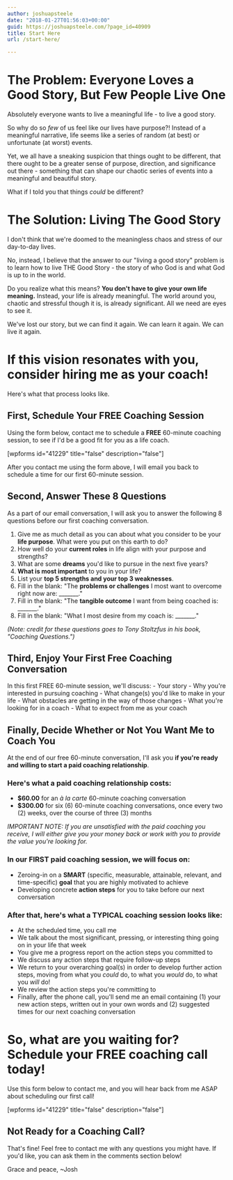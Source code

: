 ```yaml
---
author: joshuapsteele
date: "2018-01-27T01:56:03+00:00"
guid: https://joshuapsteele.com/?page_id=40909
title: Start Here
url: /start-here/

---
```

# The Problem: Everyone Loves a Good Story, But Few People Live One

Absolutely everyone wants to live a meaningful life - to live a good story.

So why do so _few_ of us feel like our lives have purpose?! Instead of a meaningful narrative, life seems like a series of random (at best) or unfortunate (at worst) events.

Yet, we all have a sneaking suspicion that things ought to be different, that there ought to be a greater sense of purpose, direction, and significance out there - something that can shape our chaotic series of events into a meaningful and beautiful story.

What if I told you that things _could_ be different?

# The Solution: Living The Good Story

I don't think that we're doomed to the meaningless chaos and stress of our day-to-day lives.

No, instead, I believe that the answer to our "living a good story" problem is to learn how to live THE Good Story - the story of who God is and what God is up to in the world.

Do you realize what this means? **You don't have to give your own life meaning.** Instead, your life is already meaningful. The world around you, chaotic and stressful though it is, is already significant. All we need are eyes to see it.

We've lost our story, but we can find it again. We can learn it again. We can live it again.

# If this vision resonates with you, consider hiring me as your coach!

Here's what that process looks like.

## First, Schedule Your FREE Coaching Session

Using the form below, contact me to schedule a **FREE** 60-minute coaching session, to see if I'd be a good fit for you as a life coach.

\[wpforms id="41229" title="false" description="false"\]

After you contact me using the form above, I will email you back to schedule a time for our first 60-minute session.

## Second, Answer These 8 Questions

As a part of our email conversation, I will ask you to answer the following 8 questions before our first coaching conversation.

1. Give me as much detail as you can about what you consider to be your **life purpose**. What were you put on this earth to do?
1. How well do your **current roles** in life align with your purpose and strengths?
1. What are some **dreams** you'd like to pursue in the next five years?
1. **What is most important** to you in your life?
1. List your **top 5 strengths and your top 3 weaknesses**.
1. Fill in the blank: "The **problems or challenges** I most want to overcome right now are: \_\_\_\_\_\_\_."
1. Fill in the blank: "The **tangible outcome** I want from being coached is: \_\_\_\_\_\_\_."
1. Fill in the blank: "What I most desire from my coach is: \_\_\_\_\_\_\_."

_(Note: credit for these questions goes to Tony Stoltzfus in his book, "Coaching Questions.")_

## Third, Enjoy Your First Free Coaching Conversation

In this first FREE 60-minute session, we'll discuss:
\- Your story
\- Why you're interested in pursuing coaching
\- What change(s) you'd like to make in your life
\- What obstacles are getting in the way of those changes
\- What you're looking for in a coach
\- What to expect from me as your coach

## Finally, Decide Whether or Not You Want Me to Coach You

At the end of our free 60-minute conversation, I'll ask you **if you're ready and willing to start a paid coaching relationship**.

### Here's what a paid coaching relationship costs:

- **$60.00** for an _à la carte_ 60-minute coaching conversation
- **$300.00** for six (6) 60-minute coaching conversations, once every two (2) weeks, over the course of three (3) months

_IMPORTANT NOTE: If you are unsatisfied with the paid coaching you receive, I will either give you your money back or work with you to provide the value you're looking for._

### In our FIRST paid coaching session, we will focus on:

- Zeroing-in on a **SMART** (specific, measurable, attainable, relevant, and time-specific) **goal** that you are highly motivated to achieve
- Developing concrete **action steps** for you to take before our next conversation

### After that, here's what a TYPICAL coaching session looks like:

- At the scheduled time, you call me
- We talk about the most significant, pressing, or interesting thing going on in your life that week
- You give me a progress report on the action steps you committed to
- We discuss any action steps that require follow-up steps
- We return to your overarching goal(s) in order to develop further action steps, moving from what you _could_ do, to what you _would_ do, to what you _will_ do!
- We review the action steps you're committing to
- Finally, after the phone call, you'll send me an email containing (1) your new action steps, written out in your own words and (2) suggested times for our next coaching conversation

# So, what are you waiting for? Schedule your FREE coaching call today!

Use this form below to contact me, and you will hear back from me ASAP about scheduling our first call!

\[wpforms id="41229" title="false" description="false"\]

## Not Ready for a Coaching Call?

That's fine! Feel free to contact me with any questions you might have. If you'd like, you can ask them in the comments section below!

Grace and peace,
~Josh
